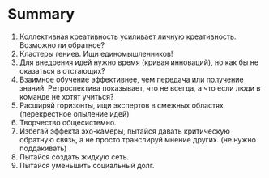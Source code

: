 # Summary

1. Коллективная креативность усиливает личную креативность. Возможно ли обратное?
2. Кластеры гениев. Ищи единомышленников!
3. Для внедрения идей нужно время (кривая инноваций), но как бы не оказаться в отстающих?
4. Взаимное обучение эффективнее, чем передача или получение знаний. Ретроспектива показывает, что не всегда, а что если люди в команде не хотят учиться?
5. Расширяй горизонты, ищи экспертов в смежных областях (перекрестное опыление идей)
6. Творчество общесистемно.
7. Избегай эффекта эхо-камеры,  пытайся давать критическую обратную связь, а не просто транслируй мнение других. (не нужно поддакивать)
8. Пытайся создать жидкую сеть.
9. Пытайся уменьшить социальный долг.

